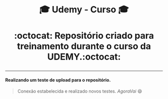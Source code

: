
# <p align="center">:mortar_board: Udemy - Curso :mortar_board:</p>
# <p align="center">:octocat: Repositório criado para treinamento durante o curso da UDEMY.:octocat: </p>
---
#### Realizando um teste de upload para o repositório. 
> Conexão estabelecida e realizado novos testes.
_AgoraVai_ :smile:

